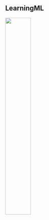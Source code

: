 ## LearningML
<img src = "https://miro.medium.com/fit/c/140/140/0*9fHp7XPtNDqQr2oQ.gif" height="40%" width = "40%">

